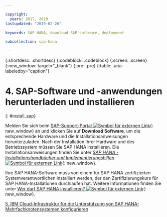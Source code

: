 ```yaml
---

copyright:
  years: 2017, 2019
lastupdated: "2019-02-26"

keywords: SAP HANA, download SAP software, deployment

subcollection: sap-hana

---
```


{:shortdesc: .shortdesc}
{:codeblock: .codeblock}
{:screen: .screen}
{:new_window: target="_blank"}
{:pre: .pre}
{:table: .aria-labeledby="caption"}

# 4. SAP-Software und -anwendungen herunterladen und installieren
{: #install_sap}

Melden Sie sich beim [SAP-Support-Portal ![Symbol für externen Link](../../icons/launch-glyph.svg "Symbol für externen Link")](https://support.sap.com/en/index.html){: new_window} an und klicken Sie auf **Download Software**, um die entsprechende Hardware und die Installationsanweisungen herunterzuladen. Nach der Installation Ihrer Hardware und des Betriebssystem müssen Sie SAP HANA installieren. Die Installationsanweisungen finden Sie unter [*SAP HANA - Installationshandbücher und Implementierungshilfen* ![Symbol für externen Link](../../icons/launch-glyph.svg "Symbol für externen Link")](https://www.sap.com/products/hana/implementation/resources.html){: new_window}.

Ihre SAP HANA-Software muss von einem für SAP HANA zertifizierten Systemverantwortlichen installiert werden, der den Zertifizierungskurs für SAP HANA-Installationen durchlaufen hat. Weitere Informationen finden Sie unter [Wer darf SAP HANA installieren? ![Symbol für externen Link](../../icons/launch-glyph.svg "Symbol für externen Link")](http://www.saphanacentral.com/p/who-can-install-sap-hana.html){: new_window}.

 [5. IBM Cloud-Infrastruktur für die Unterstützung von SAP HANA-Mehrfachknotensystemen konfigurieren](/docs/infrastructure/sap-hana?topic=sap-hana-multi-node-storage#multi-node-storage)
